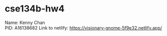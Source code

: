 # cse134b-hw4
Name: Kenny Chan    
PID: A16138682
Link to netlify: https://visionary-gnome-5f9e32.netlify.app/
